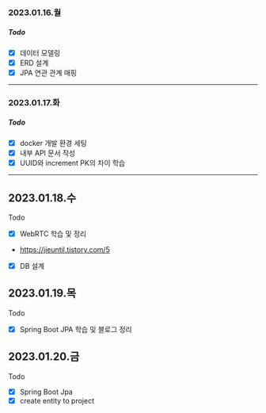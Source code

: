 ### 2023.01.16.월

##### Todo
- [x]  데이터 모델링
- [x]  ERD 설계
- [x]  JPA 연관 관계 매핑

---

### 2023.01.17.화

##### Todo 
- [x]  docker 개발 환경 세팅
- [x]  내부 API 문서 작성
- [x]  UUID와 increment PK의 차이 학습

---

## 2023.01.18.수

Todo

- [x] WebRTC 학습 및 정리
- https://jieuntil.tistory.com/5
- [x]  DB 설계

## 2023.01.19.목

Todo

- [x] Spring Boot JPA 학습 및 블로그 정리

## 2023.01.20.금

Todo

- [x] Spring Boot Jpa
- [x] create entity to project